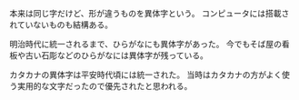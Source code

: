 本来は同じ字だけど、形が違うものを異体字という。
コンピュータには搭載されていないものも結構ある。

明治時代に統一されるまで、ひらがなにも異体字があった。
今でもそば屋の看板や古い石彫などのひらがなには異体字が残っている。

カタカナの異体字は平安時代頃には統一された。
当時はカタカナの方がよく使う実用的な文字だったので優先されたと思われる。
